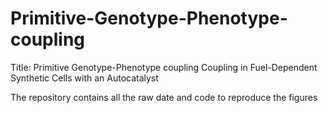 # Primitive-Genotype-Phenotype-coupling
Title: Primitive Genotype-Phenotype coupling Coupling in Fuel-Dependent Synthetic Cells with an Autocatalyst

The repository contains all the raw date and code to reproduce the figures


